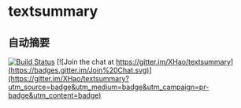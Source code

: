 textsummary
===========
## 自动摘要 ##
[![Build Status](https://drone.io/github.com/XHao/textsummary/status.png)](https://drone.io/github.com/XHao/textsummary/latest)
[![Join the chat at https://gitter.im/XHao/textsummary](https://badges.gitter.im/Join%20Chat.svg)](https://gitter.im/XHao/textsummary?utm_source=badge&utm_medium=badge&utm_campaign=pr-badge&utm_content=badge)
